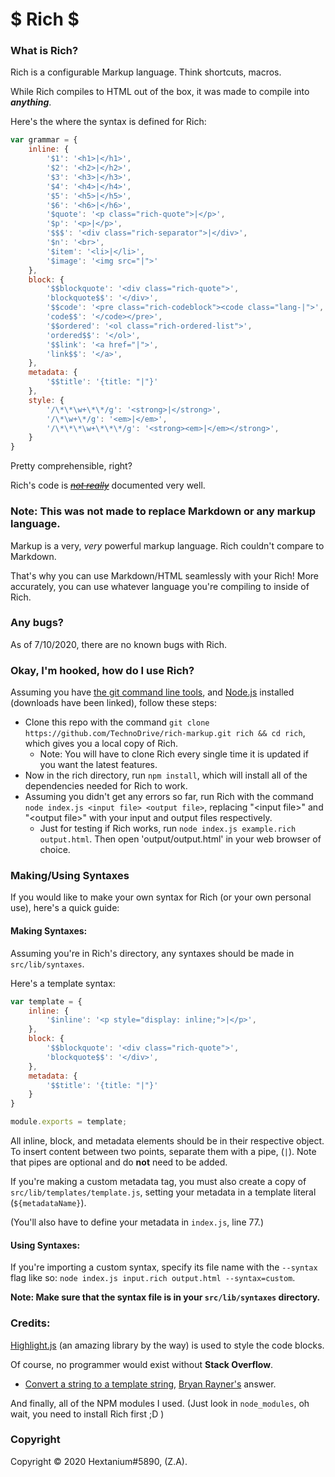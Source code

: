 # $ Rich $

### What is **Rich?**
Rich is a configurable Markup language. Think shortcuts, macros.

While Rich compiles to HTML out of the box, it was made to compile into ***anything***.

Here's the where the syntax is defined for Rich:

```javascript
var grammar = {
    inline: {
        '$1': '<h1>|</h1>',
        '$2': '<h2>|</h2>',
        '$3': '<h3>|</h3>',
        '$4': '<h4>|</h4>',
        '$5': '<h5>|</h5>',
        '$6': '<h6>|</h6>',
        '$quote': '<p class="rich-quote">|</p>',
        '$p': '<p>|</p>',
        '$$$': '<div class="rich-separator">|</div>',
        '$n': '<br>',
        '$item': '<li>|</li>',
        '$image': '<img src="|">'
    },
    block: {
        '$$blockquote': '<div class="rich-quote">',
        'blockquote$$': '</div>',
        '$$code': '<pre class="rich-codeblock"><code class="lang-|">',
        'code$$': '</code></pre>',
        '$$ordered': '<ol class="rich-ordered-list">',
        'ordered$$': '</ol>',
        '$$link': '<a href="|">',
        'link$$': '</a>',
    },
    metadata: {
        '$$title': '{title: "|"}'
    },
    style: {
        '/\*\*\w+\*\*/g': '<strong>|</strong>',
        '/\*\w+\*/g': '<em>|</em>',
        '/\*\*\*\w+\*\*\*/g': '<strong><em>|</em></strong>',
    }
}
```

Pretty comprehensible, right?

Rich's code is <u><em><s>not really</s></em></u> documented very well.

### **Note:** This was not made to replace Markdown or any markup language.
Markup is a very, *very* powerful markup language. Rich couldn't compare to Markdown.

That's why you can use Markdown/HTML seamlessly with your Rich!
More accurately, you can use whatever language you're compiling to inside of Rich.

### Any bugs?
As of 7/10/2020, there are no known bugs with Rich.

### Okay, I'm hooked, how do I use Rich?
Assuming you have [the git command line tools](https://git-scm.com/download/win), and [Node.js](https://nodejs.org/en/download/) installed (downloads have been linked), follow these steps:
- Clone this repo with the command `git clone https://github.com/TechnoDrive/rich-markup.git rich && cd rich`, which gives you a local copy of Rich.
  - Note: You will have to clone Rich every single time it is updated if you want the latest features.
- Now in the rich directory, run `npm install`, which will install all of the dependencies needed for Rich to work.
- Assuming you didn't get any errors so far, run Rich with the command `node index.js <input file> <output file>`, replacing "\<input file>" and "\<output file>" with your input and output files respectively.
  - Just for testing if Rich works, run `node index.js example.rich output.html`. Then open 'output/output.html' in your web browser of choice.
  
### Making/Using Syntaxes
If you would like to make your own syntax for Rich (or your own personal use), here's a quick guide:
#### Making Syntaxes:
Assuming you're in Rich's directory, any syntaxes should be made in `src/lib/syntaxes`.

Here's a template syntax:
```javascript
var template = {
    inline: {
        '$inline': '<p style="display: inline;">|</p>',
    },
    block: {
        '$$blockquote': '<div class="rich-quote">',
        'blockquote$$': '</div>',
    },
    metadata: {
        '$$title': '{title: "|"}'
    }
}

module.exports = template;
```

All inline, block, and metadata elements should be in their respective object.
To insert content between two points, separate them with a pipe, (`|`).
Note that pipes are optional and do **not** need to be added.

If you're making a custom metadata tag, you must also create a copy of `src/lib/templates/template.js`, setting your metadata in a template literal (`${metadataName}`).

(You'll also have to define your metadata in `index.js`, line 77.)

#### Using Syntaxes:

If you're importing a custom syntax, specify its file name with the `--syntax` flag like so: `node index.js input.rich output.html --syntax=custom`.

**Note: Make sure that the syntax file is in your `src/lib/syntaxes` directory.**

### Credits:
[Highlight.js](https://highlightjs.org) (an amazing library by the way) is used to style the code blocks.

Of course, no programmer would exist without **Stack Overflow**.
  - [Convert a string to a template string](https://stackoverflow.com/questions/29182244/convert-a-string-to-a-template-string), [Bryan Rayner's](https://github.com/bryanerayner) answer.

And finally, all of the NPM modules I used. (Just look in `node_modules`, oh wait, you need to install Rich first ;D )

### Copyright
Copyright © 2020 Hextanium#5890, (Z.A).


